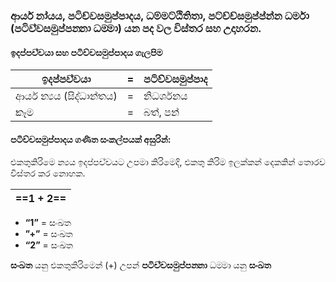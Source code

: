 ### ආර්ය නා‍්‍යය, පටිච්චසමුප්පාදය, ධම්මට්ඨිතිතා,  පට්ච්ච්සමුප්ප්න්න ධර්මා (පටිච‍්චසමුප‍්පන‍්නා ධම‍්මා) යන පද වල විස්තර සහ උදාහරන.

#### ඉදප‍්පච‍්චයා සහ පටිච්චසමුප්පාදය ගැලපිම
| **ඉදප‍්පච‍්චයා**      | **=** | **පටිච්චසමුප්පාද** |
|------------------|-------|---------------|
| ආර්ය න්‍යය (සිද්ධාන්තය) | =     | නිධර්ශනය        |
| කෑම               | =     | බත්, පන්        |

#### පටිච්චසමුප්පාදය ගණිත සංකල්පයක් අසුරින්:
එකතුකිරිමෙ න්‍යය ඉදප‍්පච‍්චයට උපමා කිරිමෙදි, එකතු කිරිම ඉලක්කන් දෙකකින් තොරව විස්තර කර නොහක.

| **==1 + 2==** |
|---------------|
 
* **“1”** = සංඛත
* **”+”** = සංඛත
* **“2”** = සංඛත

**සංඛත** යනු එකතුකිරිමෙන් (+) උපන්
**පටිච‍්චසමුප‍්පන‍්නා** ධම‍්මා යනු **සංඛත**